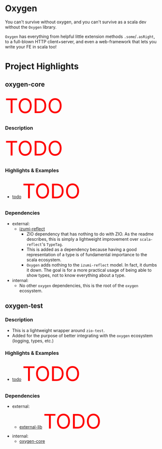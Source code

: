 
# Oxygen

You can't survive without oxygen, and you can't survive as a scala dev without the `Oxygen` library.

`Oxygen` has everything from helpful little extension methods `.some`/`.asRight`,
to a full-blown HTTP client+server,
and even a web-framework that lets you write your FE in scala too!



# Project Highlights



## oxygen-core

<span style="color: red; font-size: 50pt">TODO</span>

### Description

<span style="color: red; font-size: 50pt">TODO</span>

### Highlights & Examples

- [todo](modules/core/src/test/scala/oxygen/core/examples/___.scala) <span style="color: red; font-size: 50pt">TODO</span>

### Dependencies

- external:
    - [izumi-reflect](https://github.com/zio/izumi-reflect)
      - ZIO dependency that has nothing to do with ZIO. As the readme describes, this is simply a lightweight improvement over `scala-reflect`'s `TypeTag`.
      - This is added as a dependency because having a good representation of a type is of fundamental importance to the scala ecosystem.
      - `Oxygen` adds nothing to the `izumi-reflect` model. In fact, it dumbs it down. The goal is for a more practical usage of being able to show types, not to know everything about a type.
- internal:
    - No other `oxygen` dependencies, this is the root of the `oxygen` ecosystem.



## oxygen-test

### Description

- This is a lightweight wrapper around `zio-test`.
- Added for the purpose of better integrating with the `oxygen` ecosystem (logging, types, etc.)

### Highlights & Examples

- [todo](modules/core/src/main/scala/oxygen/predef/core.scala) <span style="color: red; font-size: 50pt">TODO</span>

### Dependencies

- external:
    - [external-lib](https://www.github.com/account/repo) <span style="color: red; font-size: 50pt">TODO</span>
- internal:
    - [oxygen-core](#oxygen-core)
